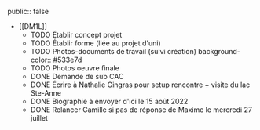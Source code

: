 public:: false

- [[DM1L]]
	- TODO Établir concept projet
	- TODO Établir forme (liée au projet d'uni)
	- TODO Photos-documents de travail (suivi création)
	  background-color:: #533e7d
	- TODO Photos oeuvre finale
	- DONE Demande de sub CAC
	- DONE Écrire à Nathalie Gingras pour setup rencontre + visite du lac Ste-Anne
	- DONE Biographie à envoyer d'ici le 15 août 2022
	- DONE Relancer Camille si pas de réponse de Maxime le mercredi 27 juillet